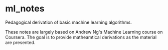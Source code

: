 # ml_notes
Pedagogical derivation of basic machine learning algorithms.

These notes are largely based on Andrew Ng's Machine Learning course on Coursera. The goal is to provide matheamtical derivations as the material are presented.
